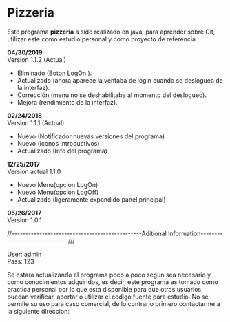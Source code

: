 # Pizzeria
Este programa **pizzeria** a sido realizado en java, para aprender sobre Git, utilizar este como estudio personal y como proyecto de referencia.

**04/30/2019**  
Version 1.1.2 (Actual)
* Eliminado (Boton LogOn ).
* Actualizado (ahora aparece la ventaba de login cuando se desloguea de la interfaz).
* Corrección (menu no se deshabilitaba al momento del deslogueo).
* Mejora (rendimiento de la interfaz).

**02/24/2018**  
Version 1.1.1 (Actual)
* Nuevo (Notificador nuevas versiones del programa)
* Nuevo (iconos introductivos)
* Actualizado (Info del programa)

**12/25/2017**  
Version actual 1.1.0
* Nuevo Menu(opcion LogOn)
* Nuevo Menu(opcion LogOff)
* Actualizado (ligeramente expandido panel principal)

**05/26/2017**  
Version 1.0.1

//-----------------------------------------------Aditional Information------------------------------///

User: admin  
Pass: 123

Se estara actualizando el programa poco a poco segun sea necesario y como conocimientos adquiridos, es decir, este programa es tomado como practica personal por lo que esta disponible para que otros usuarios puedan verificar, aportar o utilizar el codigo fuente para estudio. No se permite su uso para caso comercial, de lo contrario primero contactarme a la siguiente direccion:



